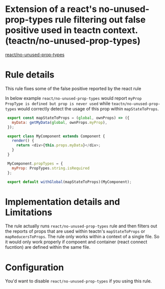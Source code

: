 #  Extension of a react's no-unused-prop-types rule filtering out false positive used in teactn context. (teactn/no-unused-prop-types)

[react/no-unused-prop-types](https://github.com/yannickcr/eslint-plugin-react/blob/master/docs/rules/no-unused-prop-types.md)

# Rule details

 This rule fixes some of the false positive reported by the react rule

 In below example `react/no-unused-prop-types` would report  `myProp PropType is defined but prop is never used` while `teactn/no-unused-prop-types` would correctly detect the usage of this prop within  `mapStateToProps`.

 ```js
  export const mapStateToProps = (global, ownProps) => ({
    myData: getMyData(global, ownProps.myProp),
  });

  export class MyComponent extends Component {
    render() {
      return <div>{this.props.myData}</div>;
    }
  }

  MyComponent.propTypes = {
    myProp: PropTypes.string.isRequired
  };

  export default withGlobal(mapStateToProps)(MyComponent);
 ```

 # Implementation details and Limitations

 The rule actually runs `react/no-unused-prop-types` rule and then filters out the reports of props that are used within teactn's `mapStateToProps` or `mapReducersToProps`.
 The rule only works within a context of a single file. So it would only work properly if compoent and container (react connect fucntion) are defined within the same file.

 # Configuration

 You'd want to disable `react/no-unused-prop-types` if you using this rule.
